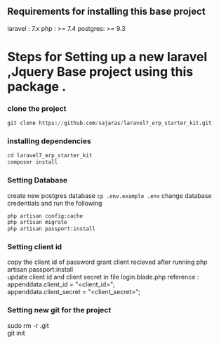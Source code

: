 ##  Requirements for installing this base project 
laravel : 7.x
php : >= 7.4
postgres: >= 9.3

# Steps for Setting up a new laravel ,Jquery Base project using this package . 

### clone the project 
```python
git clone https://github.com/sajaras/laravel7_erp_starter_kit.git
```
### installing dependencies
```python
cd laravel7_erp_starter_kit
composer install
```
### Setting Database
create new postgres database
`cp .env.example .env`
change database credentials and run the following

```python
php artisan config:cache
php artisan migrate
php artisan passport:install
```
###  Setting client id  
copy the client id of password grant client recieved after running php artisan passport:install <br />
update client id and client secret in file login.blade.php
reference :  <br />
appenddata.client_id = "<client_id>";  <br />
 appenddata.client_secret = "<client_secret>"; <br />

 ###  Setting new git  for the project 

 sudo rm -r .git <br />
git init





